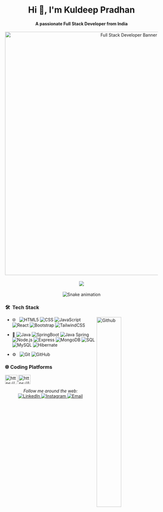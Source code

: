 <h1 align="center">Hi 👋, I'm Kuldeep Pradhan</h1>
<h4 align="center">A passionate Full Stack Developer from India</h4>
<p align="center">
  <img src="https://www.opencodez.com/wp-content/uploads/2019/10/Full-Stack-Developer.jpeg" alt="Full Stack Developer Banner" width="800">
</p>
<h4 align="center">
  <a href="https://github.com/DenverCoder1/readme-typing-svg"><img src="https://readme-typing-svg.herokuapp.com?font=Time+New+Roman&color=%23C8BE25&size=25&center=true&vCenter=true&width=700&height=100&lines=Software+Engineer;Full+Stack+Developer;Frontend+Developer;Backend+Developer;Always+learning+new+things"></a>
</h4>
<!-- Snake Game Repo View -->
<div align="center">
  <img src="https://profile-readme-generator.com/assets/snake.svg" alt="Snake animation" />
</div>
<h3> 🛠 &nbsp;Tech Stack</h3> 

<img width="40%" align="right" alt="Github" src="https://raw.githubusercontent.com/onimur/.github/master/.resources/git-header.svg" />

- 🌐 &nbsp;
![HTML5](https://img.shields.io/badge/-HTML5-E34F26?style=for-the-badge&logo=html5&logoColor=white)
![CSS](https://img.shields.io/badge/CSS-239120?&style=for-the-badge&logo=css3&logoColor=white)
![JavaScript](https://img.shields.io/badge/JavaScript-323330?style=for-the-badge&logo=javascript&logoColor=F7DF1E)
![React](https://img.shields.io/badge/-React-222232?style=for-the-badge&logo=React&logoColor=61DAFB)
![Bootstrap](https://img.shields.io/badge/Bootstrap-563D7C?style=for-the-badge&logo=bootstrap&logoColor=white)
![TailwindCSS](https://img.shields.io/badge/tailwindcss-%2338B2AC.svg?style=for-the-badge&logo=tailwind-css&logoColor=white)

- :space_invader:
![Java](https://img.shields.io/badge/-Java-000000?style=for-the-badge&logo=java)
![SpringBoot](https://img.shields.io/badge/Spring%20Boot%20-%2334A853.svg?style=for-the-badge&logo=Springboot&logoColor=white)
![Java Spring](https://img.shields.io/badge/-Spring-223233?style=for-the-badge&logo=spring&logoColor=6DB33F)
![Node.js](https://img.shields.io/badge/-Node.js-222222?style=for-the-badge&logo=node.js&logoColor=339933)
![Express](https://img.shields.io/badge/-Express-000000?style=for-the-badge&logo=express)
![MongoDB](https://img.shields.io/badge/-MongoDB-094706?style=for-the-badge&logo=mongodb)
![SQL](https://img.shields.io/badge/-SQL-000355?style=for-the-badge&logo=mysql&logoColor=white)
![MySQL](https://img.shields.io/badge/mysql-4479A1.svg?style=for-the-badge&logo=mysql&logoColor=white)
![Hibernate](https://img.shields.io/badge/Hibernate-59666C?style=for-the-badge&logo=Hibernate&logoColor=white)

- ⚙️ &nbsp;
![Git](https://img.shields.io/badge/Git-F05032?style=for-the-badge&logo=git&logoColor=white)
![GitHub](https://img.shields.io/badge/GitHub-100000?style=for-the-badge&logo=github&logoColor=white)

<h3 align="left">🌐 Coding Platforms</h3> 
<p align="left">
<a href="https://www.geeksforgeeks.org/user/kuldeepxpxg/" target="blank">
  <img align="center" src="https://raw.githubusercontent.com/rahuldkjain/github-profile-readme-generator/master/src/images/icons/Social/geeks-for-geeks.svg" alt="https://auth.geeksforgeeks.org/user/kalyanreddy434" height="30" width="40" />
</a>
<a href="https://leetcode.com/u/Sai_Pranab/" target="blank">
  <img align="center" src="https://raw.githubusercontent.com/rahuldkjain/github-profile-readme-generator/master/src/images/icons/Social/leet-code.svg" alt="https://leetcode.com/kalyanreddy434/" height="30" width="40" />
</a>
</p>

<div align="center">
<i>Follow me around the web:</i><br>
<a href="https://www.linkedin.com/in/kuldeep-pradhan-b0b472248/" target="_blank">
  <img src="https://img.shields.io/badge/LinkedIn-%230077B5.svg?&style=flat-square&logo=linkedin&logoColor=white" alt="LinkedIn">
</a>
 <a href="https://www.instagram.com/kuldeep_pradhan01/" target="_blank">
   <img src="https://img.shields.io/badge/Instagram-%23E4405F.svg?&style=flat-square&logo=instagram&logoColor=white" alt="Instagram">
 </a>
<a href="mailto:kuldeepkp721@gmail.com@gmail.com" target="_blank">
    <img src="https://img.shields.io/badge/Email-D14836?logo=gmail&logoColor=white&style=flat-square" alt="Email">
</a>
<!-- <a href="https://web.facebook.com/mahel.chandupa" target="_blank"><img src="https://img.shields.io/badge/Facebook-%231877F2.svg?&style=flat-square&logo=facebook&logoColor=white" alt="Facebook"></a>  -->
<!-- <a href="https://mahel.netlify.app/" target="_blank"><img src="https://img.shields.io/badge/Portfolio-%230A0A0A.svg?&style=flat-square&logo=iconify&logoColor=white" alt="Portfolio"></a> -->
</div>



<!--
**SaiPranab/SaiPranab** is a ✨ _special_ ✨ repository because its `README.md` (this file) appears on your GitHub profile.
Here are some ideas to get you started:

- 🔭 I’m currently working on ...
- 🌱 I’m currently learning ...
- 👯 I’m looking to collaborate on ...
- 🤔 I’m looking for help with ...
- 💬 Ask me about ...
- 📫 How to reach me: ...
- 😄 Pronouns: ...
- ⚡ Fun fact: ...
-->

